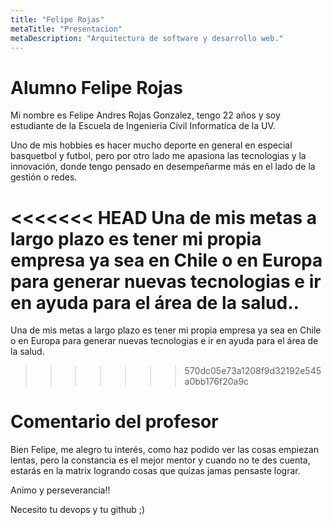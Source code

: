 ```yaml
---
title: "Felipe Rojas"
metaTitle: "Presentacion"
metaDescription: "Arquitectura de software y desarrollo web."
---
```


# Alumno Felipe Rojas

Mi nombre es Felipe Andres Rojas Gonzalez, tengo 22 años y soy estudiante de la Escuela de Ingenieria Civil Informatica de la UV.

Uno de mis hobbies es hacer mucho deporte en general en especial basquetbol y futbol, pero por otro lado me apasiona las tecnologias y la innovación, donde tengo pensado en desempeñarme más en el lado de la gestión o redes.

<<<<<<< HEAD
Una de mis metas a largo plazo es tener mi propia empresa ya sea en Chile o en Europa para generar nuevas tecnologias e ir en ayuda para el área de la salud..
=======
Una de mis metas a largo plazo es tener mi propia empresa ya sea en Chile o en Europa para generar nuevas tecnologias e ir en ayuda para el área de la salud.
>>>>>>> 570dc05e73a1208f9d32192e545a0bb176f20a9c

# Comentario del profesor
Bien Felipe, me alegro tu interés, como haz podido ver las cosas empiezan lentas, pero la constancia es el mejor mentor y cuando no te des cuenta, estarás en la matrix logrando cosas que quizas jamas pensaste lograr.

Animo y perseverancia!!

Necesito tu devops y tu github ;)



